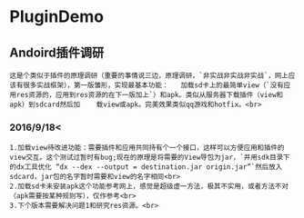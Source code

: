 # PluginDemo
Andoird插件调研
-----------------------------------
    这是个类似于插件的原理调研（重要的事情说三边，原理调研，`非实战非实战非实战`，网上应该有很多实战框架），第一版雏形，实现最基本功能：   加载sd卡上的最简单view（`没有应用res资源的，应用到res资源的在下一版加上`）和apk。类似从服务器下载插件（view和apk）到sdcard然后加    载view或apk。完美效果类似qq游戏和hotfix。<br>
### 2016/9/18<
    1.加载view待改进功能：需要插件和应用共同持有个一个接口，这样可以方便应用和插件的view交互。这个测试过暂时有bug;现在的原理是将需要的View导包为jar，`并用sdk目录下的dx工具优化 “dx --dex --output = destination.jar origin.jar”`然后放入sdcard，jar包的名字暂时需要和view的名字相同<br> 
    2.加载sd卡未安装apk这个功能参考网上，感觉是超级虚一方法，极其不实用，或者方法不对（apk需要按某种规则写），仅作参考<br> 
    3.下个版本需要解决问题1和研究res资源。<br> 

